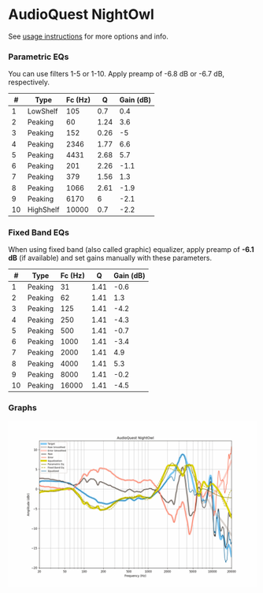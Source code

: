 # AudioQuest NightOwl
See [usage instructions](https://github.com/jaakkopasanen/AutoEq#usage) for more options and info.

### Parametric EQs
You can use filters 1-5 or 1-10. Apply preamp of -6.8 dB or -6.7 dB, respectively.

|   # | Type      |   Fc (Hz) |    Q |   Gain (dB) |
|-----|-----------|-----------|------|-------------|
|   1 | LowShelf  |       105 | 0.7  |         0.4 |
|   2 | Peaking   |        60 | 1.24 |         3.6 |
|   3 | Peaking   |       152 | 0.26 |        -5   |
|   4 | Peaking   |      2346 | 1.77 |         6.6 |
|   5 | Peaking   |      4431 | 2.68 |         5.7 |
|   6 | Peaking   |       201 | 2.26 |        -1.1 |
|   7 | Peaking   |       379 | 1.56 |         1.3 |
|   8 | Peaking   |      1066 | 2.61 |        -1.9 |
|   9 | Peaking   |      6170 | 6    |        -2.1 |
|  10 | HighShelf |     10000 | 0.7  |        -2.2 |

### Fixed Band EQs
When using fixed band (also called graphic) equalizer, apply preamp of **-6.1 dB** (if available) and set gains manually with these parameters.

|   # | Type    |   Fc (Hz) |    Q |   Gain (dB) |
|-----|---------|-----------|------|-------------|
|   1 | Peaking |        31 | 1.41 |        -0.6 |
|   2 | Peaking |        62 | 1.41 |         1.3 |
|   3 | Peaking |       125 | 1.41 |        -4.2 |
|   4 | Peaking |       250 | 1.41 |        -4.3 |
|   5 | Peaking |       500 | 1.41 |        -0.7 |
|   6 | Peaking |      1000 | 1.41 |        -3.4 |
|   7 | Peaking |      2000 | 1.41 |         4.9 |
|   8 | Peaking |      4000 | 1.41 |         5.3 |
|   9 | Peaking |      8000 | 1.41 |        -0.2 |
|  10 | Peaking |     16000 | 1.41 |        -4.5 |

### Graphs
![](./AudioQuest%20NightOwl.png)
